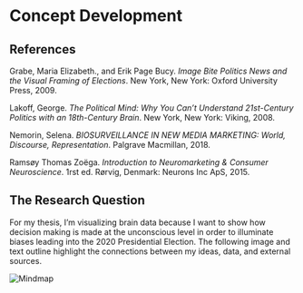 # Concept Development

## References
Grabe, Maria Elizabeth., and Erik Page Bucy. *Image Bite Politics News and the Visual Framing of Elections*. New York, New York: Oxford University Press, 2009.

Lakoff, George. *The Political Mind: Why You Can’t Understand 21st-Century Politics with an 18th-Century Brain*. New York, New York: Viking, 2008.

Nemorin, Selena. *BIOSURVEILLANCE IN NEW MEDIA MARKETING: World, Discourse, Representation*. Palgrave Macmillan, 2018.

Ramsøy Thomas Zoëga. *Introduction to Neuromarketing & Consumer Neuroscience*. 1rst ed. Rørvig, Denmark: Neurons Inc ApS, 2015.


## The Research Question
For my thesis, I’m visualizing brain data because I want to show how decision making is made at the unconscious level in order to illuminate biases leading into the 2020 Presidential Election. The following image and text outline highlight the connections between my ideas, data, and external sources. 

![Mindmap](https://github.com/lulujordanna/thesis/blob/master/Concept_Development/assets/Thesis-Mindmap.png)


